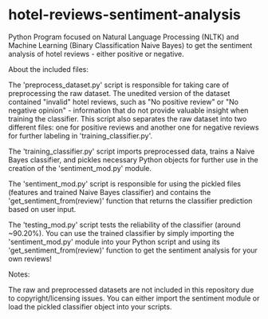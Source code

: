 # hotel-reviews-sentiment-analysis
Python Program focused on Natural Language Processing (NLTK) and Machine Learning (Binary Classification Naive Bayes) to get the sentiment analysis of hotel reviews - either positive or negative.

About the included files:

   The 'preprocess_dataset.py' script is responsible for taking care of preprocessing the raw dataset. The unedited version of the dataset contained "invalid" hotel reviews, such as "No positive review" or "No negative opinion" - information that do not provide valuable insight when training the classifier. This script also separates the raw dataset into two different files: one for positive reviews and another one for negative reviews for further labeling in 'training_classifier.py'.

   The 'training_classifier.py' script imports preprocessed data, trains a Naive Bayes classifier, and pickles necessary Python objects for further use in the creation of the 'sentiment_mod.py' module.

   The 'sentiment_mod.py' script is responsible for using the pickled files (features and trained Naive Bayes classifier) and contains the 'get_sentiment_from(review)' function that returns the classifier prediction based on user input.

   The 'testing_mod.py' script tests the reliability of the classifier (around ~90.20%). You can use the trained classifier by simply importing the 'sentiment_mod.py' module into your Python script and using its 'get_sentiment_from(review)' function to get the sentiment analysis for your own reviews! 

Notes:

   The raw and preprocessed datasets are not included in this repository due to copyright/licensing issues. You can either import the sentiment module or load the pickled classifier object into your scripts.

